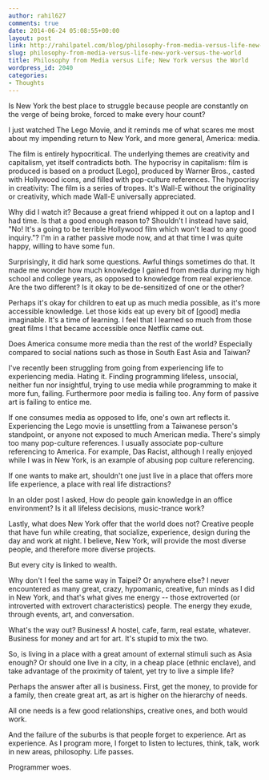 ```yaml
---
author: rahil627
comments: true
date: 2014-06-24 05:08:55+00:00
layout: post
link: http://rahilpatel.com/blog/philosophy-from-media-versus-life-new-york-versus-the-world/
slug: philosophy-from-media-versus-life-new-york-versus-the-world
title: Philosophy from Media versus Life; New York versus the World
wordpress_id: 2040
categories:
- Thoughts
---
```


Is New York the best place to struggle because people are constantly on the verge of being broke, forced to make every hour count?

I just watched The Lego Movie, and it reminds me of what scares me most about my impending return to New York, and more general, America: media.

The film is entirely hypocritical. The underlying themes are creativity and capitalism, yet itself contradicts both. The hypocrisy in capitalism: film is produced is based on a product [Lego], produced by Warner Bros., casted with Hollywood icons, and filled with pop-culture references. The hypocrisy in creativity: The film is a series of tropes. It's Wall-E without the originality or creativity, which made Wall-E universally appreciated.

Why did I watch it? Because a great friend whipped it out on a laptop and I had time. Is that a good enough reason to? Shouldn't I instead have said, "No! It's a going to be terrible Hollywood film which won't lead to any good inquiry."? I'm in a rather passive mode now, and at that time I was quite happy, willing to have some fun.

Surprisingly, it did hark some questions. Awful things sometimes do that. It made me wonder how much knowledge I gained from media during my high school and college years, as opposed to knowledge from real experience. Are the two different? Is it okay to be de-sensitized of one or the other?

Perhaps it's okay for children to eat up as much media possible, as it's more accessible knowledge. Let those kids eat up every bit of [good] media imaginable. It's a time of learning. I feel that I learned so much from those great films I that became accessible once Netflix came out.

Does America consume more media than the rest of the world? Especially compared to social nations such as those in South East Asia and Taiwan?

I've recently been struggling from going from experiencing life to experiencing media. Hating it. Finding programming lifeless, unsocial, neither fun nor insightful, trying to use media while programming to make it more fun, failing. Furthermore poor media is failing too. Any form of passive art is failing to entice me.

If one consumes media as opposed to life, one's own art reflects it. Experiencing the Lego movie is unsettling from a Taiwanese person's standpoint, or anyone not exposed to much American media. There's simply too many pop-culture references. I usually associate pop-culture referencing to America. For example, Das Racist, although I really enjoyed while I was in New York, is an example of abusing pop culture referencing.

If one wants to make art, shouldn't one just live in a place that offers more life experience, a place with real life distractions?

In an older post I asked, How do people gain knowledge in an office environment? Is it all lifeless decisions, music-trance work?

Lastly, what does New York offer that the world does not? Creative people that have fun while creating, that socialize, experience, design during the day and work at night. I believe, New York, will provide the most diverse people, and therefore more diverse projects.

But every city is linked to wealth.

Why don't I feel the same way in Taipei? Or anywhere else? I never encountered as many great, crazy, hypomanic, creative, fun minds as I did in New York, and that's what gives me energy -- those extroverted (or introverted with extrovert characteristics) people. The energy they exude, through events, art, and conversation.

What's the way out? Business! A hostel, cafe, farm, real estate, whatever. Business for money and art for art. It's stupid to mix the two.

So, is living in a place with a great amount of external stimuli  such as Asia enough? Or should one live in a city, in a cheap place (ethnic enclave), and take advantage of the proximity of talent, yet try to live a simple life?

Perhaps the answer after all is business. First, get the money, to provide for a family, then create great art, as art is higher on the hierarchy of needs.

All one needs is a few good relationships, creative ones, and both would work.

And the failure of the suburbs is that people forget to experience. Art as experience. As I program more, I forget to listen to lectures, think, talk, work in new areas, philosophy. Life passes.

Programmer woes.
